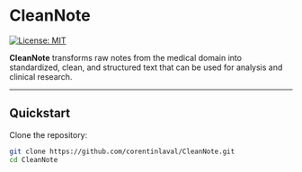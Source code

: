 
# CleanNote

[![License: MIT](https://img.shields.io/badge/License-MIT-yellow.svg)](LICENSE)

**CleanNote** transforms raw notes from the medical domain into standardized, clean, and structured text that can be used for analysis and clinical research.

---

## Quickstart

Clone the repository:

```bash
git clone https://github.com/corentinlaval/CleanNote.git
cd CleanNote
```